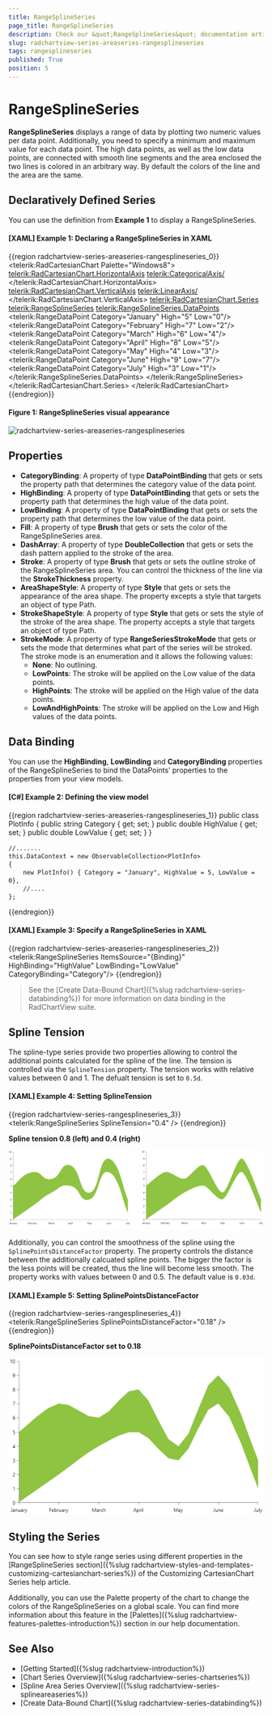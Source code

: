 ```yaml
---
title: RangeSplineSeries
page_title: RangeSplineSeries
description: Check our &quot;RangeSplineSeries&quot; documentation article for the RadChartView {{ site.framework_name }} control.
slug: radchartview-series-areaseries-rangesplineseries
tags: rangesplineseries
published: True
position: 5
---
```


# RangeSplineSeries

__RangeSplineSeries__ displays a range of data by plotting two numeric values per data point. Additionally, you need to specify a minimum and maximum value for each data point. The high data points, as well as the low data points, are connected with smooth line segments and the area enclosed the two lines is colored in an arbitrary way. By default the colors of the line and the area are the same.

## Declaratively Defined Series

You can use the definition from __Example 1__ to display a RangeSplineSeries.

#### __[XAML] Example 1: Declaring a RangeSplineSeries in XAML__
{{region radchartview-series-areaseries-rangesplineseries_0}}
	<telerik:RadCartesianChart Palette="Windows8">            
		<telerik:RadCartesianChart.HorizontalAxis>
			<telerik:CategoricalAxis/>
		</telerik:RadCartesianChart.HorizontalAxis>            
		<telerik:RadCartesianChart.VerticalAxis>
			<telerik:LinearAxis/>
		</telerik:RadCartesianChart.VerticalAxis>
		<telerik:RadCartesianChart.Series>
			<telerik:RangeSplineSeries>
				<telerik:RangeSplineSeries.DataPoints>
					<telerik:RangeDataPoint Category="January" High="5" Low="0"/>
					<telerik:RangeDataPoint Category="February" High="7" Low="2"/>
					<telerik:RangeDataPoint Category="March" High="6" Low="4"/>
					<telerik:RangeDataPoint Category="April" High="8" Low="5"/>
					<telerik:RangeDataPoint Category="May" High="4" Low="3"/>
					<telerik:RangeDataPoint Category="June" High="9" Low="7"/>
					<telerik:RangeDataPoint Category="July" High="3" Low="1"/>
				</telerik:RangeSplineSeries.DataPoints>
			</telerik:RangeSplineSeries>
		</telerik:RadCartesianChart.Series>
	</telerik:RadCartesianChart>
{{endregion}}

#### __Figure 1: RangeSplineSeries visual appearance__  
![radchartview-series-areaseries-rangesplineseries](images/radchartview-series-rangesplineseries.png)

## Properties

* __CategoryBinding__: A property of type __DataPointBinding__ that gets or sets the property path that determines the category value of the data point.
* __HighBinding__: A property of type __DataPointBinding__ that gets or sets the property path that determines the high value of the data point.
* __LowBinding__: A property of type __DataPointBinding__ that gets or sets the property path that determines the low value of the data point.
* __Fill__: A property of type __Brush__ that gets or sets the color of the RangeSplineSeries area.
* __DashArray__: A property of type __DoubleCollection__ that gets or sets the dash pattern applied to the stroke of the area.
* __Stroke__: A property of type __Brush__ that gets or sets the outline stroke of the RangeSplineSeries area. You can control the thickness of the line via the __StrokeThickness__ property.
* __AreaShapeStyle__: A property of type __Style__ that gets or sets the appearance of the area shape. The property excepts a style that targets an object of type Path.
* __StrokeShapeStyle__: A property of type __Style__ that gets or sets the style of the stroke of the area shape. The property accepts a style that targets an object of type Path.
* __StrokeMode__: A property of type __RangeSeriesStrokeMode__ that gets or sets the mode that determines what part of the series will be stroked. The stroke mode is an enumeration and it allows the following values:  
	* __None__: No outlining.
	* __LowPoints__: The stroke will be applied on the Low value of the data points.
	* __HighPoints__: The stroke will be applied on the High value of the data points.
	* __LowAndHighPoints__: The stroke will be applied on the Low and High values of the data points.

## Data Binding

You can use the __HighBinding__, __LowBinding__ and __CategoryBinding__ properties of the RangeSplineSeries to bind the DataPoints’ properties to the properties from your view models.

#### __[C#] Example 2: Defining the view model__

{{region radchartview-series-areaseries-rangesplineseries_1}}
	public class PlotInfo
    {
        public string Category { get; set; }
        public double HighValue { get; set; }
        public double LowValue { get; set; }
    }

	//.......
	this.DataContext = new ObservableCollection<PlotInfo>
	{
		new PlotInfo() { Category = "January", HighValue = 5, LowValue = 0},
		//....
	};
{{endregion}}		
	

#### __[XAML] Example 3: Specify a RangeSplineSeries in XAML__
{{region radchartview-series-areaseries-rangesplineseries_2}}
	<telerik:RangeSplineSeries ItemsSource="{Binding}" HighBinding="HighValue" LowBinding="LowValue" CategoryBinding="Category"/>
{{endregion}}
	
>See the [Create Data-Bound Chart]({%slug radchartview-series-databinding%}) for more information on data binding in the RadChartView suite.

## Spline Tension

The spline-type series provide two properties allowing to control the additional points calculated for the spline of the line. The tension is controlled via the `SplineTension` property. The tension works with relative values between 0 and 1. The defualt tension is set to `0.5d`.

#### __[XAML] Example 4: Setting SplineTension__
{{region radchartview-series-rangesplineseries_3}}	
	 <telerik:RangeSplineSeries SplineTension="0.4" />
{{endregion}}

__Spline tension 0.8 (left) and 0.4 (right)__

![](images/splineseries-rangespline-tension.png)

Additionally, you can control the smoothness of the spline using the `SplinePointsDistanceFactor` property. The property controls the distance between the additionally calcuated spline points. The bigger the factor is the less points will be created, thus the line will become less smooth. The property works with values between 0 and 0.5. The default value is `0.03d`.

#### __[XAML] Example 5: Setting SplinePointsDistanceFactor__
{{region radchartview-series-rangesplineseries_4}}	
	 <telerik:RangeSplineSeries SplinePointsDistanceFactor="0.18" />
{{endregion}}

__SplinePointsDistanceFactor set to 0.18__

![](images/splineseries-rangespline-points-distance-factor.png)

## Styling the Series

You can see how to style range series using different properties in the [RangeSplineSeries section]({%slug radchartview-styles-and-templates-customizing-cartesianchart-series%}) of the Customizing CartesianChart Series help article.

Additionally, you can use the Palette property of the chart to change the colors of the RangeSplineSeries on a global scale. You can find more information about this feature in the [Palettes]({%slug radchartview-features-palettes-introduction%}) section in our help documentation.

## See Also
 * [Getting Started]({%slug radchartview-introduction%})
 * [Chart Series Overview]({%slug radchartview-series-chartseries%})
 * [Spline Area Series Overview]({%slug radchartview-series-splineareaseries%})
 * [Create Data-Bound Chart]({%slug radchartview-series-databinding%})

